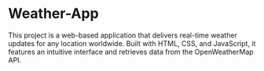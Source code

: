 # Weather-App
This project is a web-based application that delivers real-time weather updates for any location worldwide. Built with HTML, CSS, and JavaScript, it features an intuitive interface and retrieves data from the OpenWeatherMap API.
